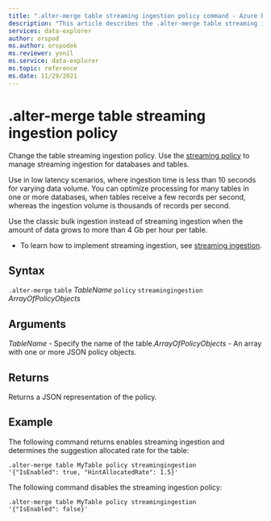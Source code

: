 ```yaml
---
title: ".alter-merge table streaming ingestion policy command - Azure Data Explorer"
description: "This article describes the .alter-merge table streaming ingestion policy command in Azure Data Explorer."
services: data-explorer
author: orspod
ms.author: orspodek
ms.reviewer: yonil
ms.service: data-explorer
ms.topic: reference
ms.date: 11/29/2021
---
```

# .alter-merge table streaming ingestion policy

Change the table streaming ingestion policy. Use the [streaming policy](../management/streamingingestionpolicy.md) to manage streaming ingestion for databases and tables.  

Use in low latency scenarios, where ingestion time is less than 10 seconds for varying data volume. You can optimize processing for many tables in one or more databases, when tables receive a few records per second, whereas the ingestion volume is thousands of records per second.

Use the classic bulk ingestion instead of streaming ingestion when the amount of data grows to more than 4 Gb per hour per table.

* To learn how to implement streaming ingestion, see [streaming ingestion](../../ingest-data-streaming.md).

## Syntax

`.alter-merge` `table` *TableName* `policy` `streamingingestion` *ArrayOfPolicyObjects*

## Arguments

*TableName* - Specify the name of the table.*ArrayOfPolicyObjects* - An array with one or more JSON policy objects.

## Returns

Returns a JSON representation of the policy.

## Example

The following command returns enables streaming ingestion and determines the suggestion allocated rate for the table:

```kusto
.alter-merge table MyTable policy streamingingestion 
'{"IsEnabled": true, "HintAllocatedRate": 1.5}'
```

The following command disables the streaming ingestion policy:

```kusto
.alter-merge table MyTable policy streamingingestion 
'{"IsEnabled": false}'
```
